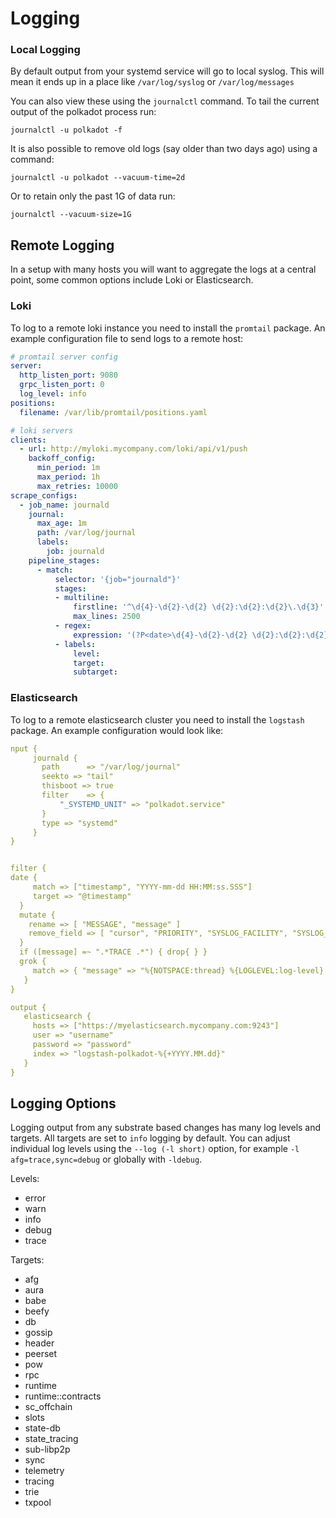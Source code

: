 Logging
===========


### Local Logging

By default output from your systemd service will go to local syslog. This will mean it ends up in a place like `/var/log/syslog` or `/var/log/messages`

You can also view these using the `journalctl` command. To tail the current output of the polkadot process run:

```
journalctl -u polkadot -f
```

It is also possible to remove old logs (say older than two days ago) using a command:

```
journalctl -u polkadot --vacuum-time=2d
```

Or to retain only the past 1G of data run:

```
journalctl --vacuum-size=1G
```


## Remote Logging

In a setup with many hosts you will want to aggregate the logs at a central point, some common options include Loki or Elasticsearch. 

### Loki

To log to a remote loki instance you need to install the `promtail` package. An example configuration file to send logs to a remote host:

```yaml
# promtail server config
server:
  http_listen_port: 9080
  grpc_listen_port: 0
  log_level: info
positions:
  filename: /var/lib/promtail/positions.yaml

# loki servers
clients:
  - url: http://myloki.mycompany.com/loki/api/v1/push
    backoff_config:
      min_period: 1m
      max_period: 1h
      max_retries: 10000
scrape_configs:
  - job_name: journald
    journal:
      max_age: 1m
      path: /var/log/journal
      labels:
        job: journald
    pipeline_stages:
      - match:
          selector: '{job="journald"}'
          stages:
          - multiline:
              firstline: '^\d{4}-\d{2}-\d{2} \d{2}:\d{2}:\d{2}\.\d{3}'
              max_lines: 2500
          - regex:
              expression: '(?P<date>\d{4}-\d{2}-\d{2} \d{2}:\d{2}:\d{2}\.\d{3})\s+(?P<level>(TRACE|DEBUG|INFO|WARN|ERROR))\s+(?P<worker>([^\s]+))\s+(?P<target>[\w-]+):?:?(?P<subtarget>[\w-]+)?:[\s]?(?P<chaintype>\[[\w-]+\]+)?[\s]?(?P<message>.+)'
          - labels:
              level:
              target:
              subtarget:
```

### Elasticsearch

To log to a remote elasticsearch cluster you need to install the `logstash` package. An example configuration would look like:


```yaml
nput {
     journald {
       path      => "/var/log/journal"
       seekto => "tail"
       thisboot => true
       filter    => {
           "_SYSTEMD_UNIT" => "polkadot.service"
       }
       type => "systemd"
     }
}


filter {
date {
     match => ["timestamp", "YYYY-mm-dd HH:MM:ss.SSS"]
     target => "@timestamp"
  }
  mutate {
    rename => [ "MESSAGE", "message" ]
    remove_field => [ "cursor", "PRIORITY", "SYSLOG_FACILITY", "SYSLOG_IDENTIFIER", "_BOOT_ID", "_CAP_EFFECTIVE", "_CMDLINE", "_COMM", "_EXE", "_GID", "_HOSTNAME", "_MACHINE_ID", "_PID", "_SELINUX_CONTEXT", "_STREAM_ID", "_SYSTEMD_CGROUP", "_SYSTEMD_INVOCATION_ID", "_SYSTEMD_SLICE", "_SYSTEMD_UNIT", "_TRANSPORT", "_UID" ]
  }
  if ([message] =~ ".*TRACE .*") { drop{ } }
  grok {
     match => { "message" => "%{NOTSPACE:thread} %{LOGLEVEL:log-level} %{NOTSPACE:namespace} %{GREEDYDATA:message}" }
   }
}

output {
   elasticsearch {
     hosts => ["https://myelasticsearch.mycompany.com:9243"]
     user => "username"
     password => "password"
     index => "logstash-polkadot-%{+YYYY.MM.dd}"
   }
}
```

## Logging Options

Logging output from any substrate based changes has many log levels and targets.  All targets are set to `info` logging by default. You can adjust individual log levels using the `--log (-l short)` option, for example `-l afg=trace,sync=debug` or globally with `-ldebug`.

Levels:
- error
- warn
- info
- debug
- trace

Targets:
- afg
- aura
- babe
- beefy
- db
- gossip
- header
- peerset
- pow
- rpc
- runtime
- runtime::contracts
- sc_offchain
- slots
- state-db
- state_tracing
- sub-libp2p
- sync
- telemetry
- tracing
- trie
- txpool
